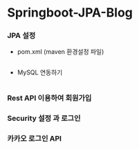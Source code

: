 # Springboot-JPA-Blog
### JPA 설정
* pom.xml (maven 환경설정 파일)
```xml
```
* MySQL 연동하기 
```yml
```

### Rest API 이용하여 회원가입

###  Security 설정 과 로그인

### 카카오 로그인  API 
